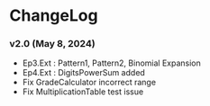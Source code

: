 # ChangeLog

### v2.0 (May 8, 2024) 

- Ep3.Ext : Pattern1, Pattern2, Binomial Expansion 
- Ep4.Ext : DigitsPowerSum added
- Fix GradeCalculator incorrect range
- Fix MultiplicationTable test issue